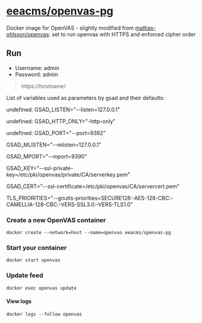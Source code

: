 # [eeacms/openvas-pg](https://hub.docker.com/r/eeacms/openvas-pg/)

Docker image for OpenVAS - slightly modified from [mattias-ohlsson/openvas](https://hub.docker.com/r/mattiasohlsson/openvas/): set to run openvas with HTTPS and enforced cipher order


## Run

- Username: admin
- Password: admin

> https://hostname/

List of variables used as parameters by gsad and their defaults:

undefined: GSAD_LISTEN="--listen=127.0.0.1"

undefined: GSAD_HTTP_ONLY="-http-only"

undefined: GSAD_PORT="--port=9392"

GSAD_MLISTEN="--mlisten=127.0.0.1"

GSAD_MPORT="--mport=9390"

GSAD_KEY="--ssl-private-key=/etc/pki/openvas/private/CA/serverkey.pem"

GSAD_CERT="--ssl-certificate=/etc/pki/openvas/CA/servercert.pem"

TLS_PRIORITIES="--gnutls-priorities=SECURE128:-AES-128-CBC:-CAMELLIA-128-CBC:-VERS-SSL3.0:-VERS-TLS1.0"

### Create a new OpenVAS container

    docker create --network=host --name=openvas eeacms/openvas-pg

### Start your container

    docker start openvas

### Update feed

    docker exec openvas update

#### View logs

    docker logs --follow openvas
